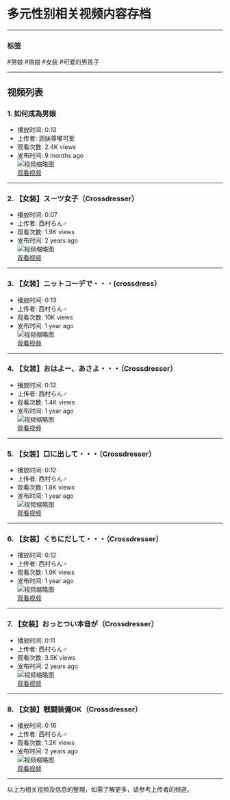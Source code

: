 # 多元性别相关视频内容存档

---

### 标签
#男娘 #偽娘 #女装 #可爱的男孩子

---

## 视频列表

### 1. 如何成為男娘
- 播放时间: 0:13
- 上传者: 涵妹尊嘟可爱
- 观看次数: 2.4K views
- 发布时间: 9 months ago  
![视频缩略图](https://i.ytimg.com/vi/lkj5FhGf6aQ/hq2.jpg?sqp=-oaymwFBCNACELwBSFryq4qpAzMIARUAAIhCGADYAQHiAQoIGBACGAY4AUAB8AEB-AHOBYACgAqKAgwIABABGGUgTihLMA8=&rs=AOn4CLA8aL99kDjmTwZrXe1kyfMT08W4cA)  
[观看视频](https://www.youtube.com/shorts/lkj5FhGf6aQ)

---

### 2. 【女装】スーツ女子（Crossdresser）
- 播放时间: 0:07
- 上传者: 西村らん♂
- 观看次数: 1.9K views
- 发布时间: 2 years ago  
![视频缩略图](https://i.ytimg.com/vi/m26xtMyXqQE/hq2.jpg?sqp=-oaymwFBCNACELwBSFryq4qpAzMIARUAAIhCGADYAQHiAQoIGBACGAY4AUAB8AEB-AHOBYACgAqKAgwIABABGGUgZShlMA8=&rs=AOn4CLB4VQxD4_XfLoNFl1hnCesH0ajWqw)  
[观看视频](https://www.youtube.com/shorts/m26xtMyXqQE)

---

### 3. 【女装】ニットコーデで・・・(crossdress）
- 播放时间: 0:13
- 上传者: 西村らん♂
- 观看次数: 10K views
- 发布时间: 1 year ago  
![视频缩略图](https://i.ytimg.com/vi/o2zUKQx7nEs/hq2.jpg?sqp=-oaymwFBCNACELwBSFryq4qpAzMIARUAAIhCGADYAQHiAQoIGBACGAY4AUAB8AEB-AHOBYACgAqKAgwIABABGF0gWyhlMA8=&rs=AOn4CLCeQdFOZSQv-e2WbIwZnE8Wxi-T5A)  
[观看视频](https://www.youtube.com/shorts/o2zUKQx7nEs)

---

### 4. 【女装】おはよー、あさよ・・・（Crossdresser）
- 播放时间: 0:12
- 上传者: 西村らん♂
- 观看次数: 1.4K views
- 发布时间: 1 year ago  
![视频缩略图](https://i.ytimg.com/vi/Q9dXrgxGw6o/hq2.jpg?sqp=-oaymwFBCNACELwBSFryq4qpAzMIARUAAIhCGADYAQHiAQoIGBACGAY4AUAB8AEB-AG2CIACgA-KAgwIABABGGUgSyhBMA8=&rs=AOn4CLBe0PJ5HpjEdAXe4tqumLLXheiqfQ)  
[观看视频](https://www.youtube.com/shorts/Q9dXrgxGw6o)

---

### 5. 【女装】口に出して・・・（Crossdresser）
- 播放时间: 0:12
- 上传者: 西村らん♂
- 观看次数: 1.8K views
- 发布时间: 1 year ago  
![视频缩略图](https://i.ytimg.com/vi/4s3kEV4E6AM/hq2.jpg?sqp=-oaymwFBCNACELwBSFryq4qpAzMIARUAAIhCGADYAQHiAQoIGBACGAY4AUAB8AEB-AG2CIACgA-KAgwIABABGGUgWyhNMA8=&rs=AOn4CLAnhDJSeOYY6IXGp0VQMsgslJYqsg)  
[观看视频](https://www.youtube.com/shorts/4s3kEV4E6AM)

---

### 6. 【女装】くちにだして・・・（Crossdresser）
- 播放时间: 0:12
- 上传者: 西村らん♂
- 观看次数: 1.9K views
- 发布时间: 1 year ago  
![视频缩略图](https://i.ytimg.com/vi/nuzOMqV3NdA/hq2.jpg?sqp=-oaymwFBCNACELwBSFryq4qpAzMIARUAAIhCGADYAQHiAQoIGBACGAY4AUAB8AEB-AHOBYACgAqKAgwIABABGFIgYChlMA8=&rs=AOn4CLDFAg-QX9aVmgOTOa1g6apF2lXF0A)  
[观看视频](https://www.youtube.com/shorts/nuzOMqV3NdA)

---

### 7. 【女装】おっとつい本音が（Crossdresser）
- 播放时间: 0:11
- 上传者: 西村らん♂
- 观看次数: 3.5K views
- 发布时间: 2 years ago  
![视频缩略图](https://i.ytimg.com/vi/fwRiDLb-hvw/hq2.jpg?sqp=-oaymwFBCNACELwBSFryq4qpAzMIARUAAIhCGADYAQHiAQoIGBACGAY4AUAB8AEB-AHOBYACgAqKAgwIABABGGIgZShOMA8=&rs=AOn4CLAWk7EvBv-kxsmNpUxjEWnp626B_g)  
[观看视频](https://www.youtube.com/shorts/fwRiDLb-hvw)

---

### 8. 【女装】戦闘装備OK（Crossdresser）
- 播放时间: 0:16
- 上传者: 西村らん♂
- 观看次数: 1.2K views
- 发布时间: 2 years ago  
![视频缩略图](https://i.ytimg.com/vi/rEHICt4w_TA/hq2.jpg?sqp=-oaymwFBCNACELwBSFryq4qpAzMIARUAAIhCGADYAQHiAQoIGBACGAY4AUAB8AEB-AGUA4AC0AWKAgwIABABGGUgWyhOMA8=&rs=AOn4CLAbkjr7dMgiNnRBKerb97jwymq37g)  
[观看视频](https://www.youtube.com/shorts/rEHICt4w_TA)

---

以上为相关视频及信息的整理，如需了解更多，请参考上传者的频道。